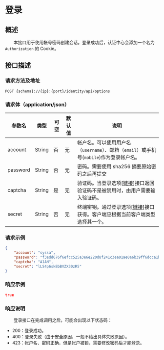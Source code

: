 # 登录
## 概述
&emsp;&emsp;本接口用于使用帐号密码创建会话。登录成功后，认证中心会添加一个名为 `Authorization` 的 Cookie。

## 接口描述
### 请求方法及地址

```
POST {schema}://{ip}:{port}/identity/api/options
```

### 请求体（application/json）

| 参数名      | 类型     | 可空 | 默认值 | 说明                                                            |
|----------|--------|----|-----|---------------------------------------------------------------|
| account  | String | 否  | 无   | 帐户名。可以使用用户名（`username`）、邮箱（`email`）或手机号(`mobile`)作为登录帐户名。     |
| password | String | 否  | 无   | 密码。需要使用 sha256 摘要原始密码之后再提交                                    |
| captcha  | String | 是  | 无   | 验证码。当登录选项[[链接](./get-login-option)]接口返回验证码不是被禁用时，由用户需要输入验证码。  |
| secret   | String | 否  | 无   | 终端密钥。通过登录选项[[链接](./get-login-option)]接口获得。客户端应根据当前客户端类型选择其一个。 |

### 请求示例

```json
{
    "account": "syssa",
    "password": "f3edd676f6efcc525a3e6e220d8f241c3ea01ae0a6b39ff6dcca1b394deae45d",
    "captcha": "A1AN",
    "secret": "lLS4p6skBbBVZX30zR5"
}
```

### 响应示例

```json
true
```

### 响应说明
&emsp;&emsp;登录接口在完成调用之后，可能会出现以下状态码：

- 200：登录成功。
- 400：登录失败（由于安全原因，一般不给出具体失败原因）。
- 423：帐户名、密码正确，但是帐户被锁，需要修改密码后才能登录。